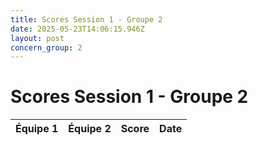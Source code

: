 ```yaml
---
title: Scores Session 1 - Groupe 2
date: 2025-05-23T14:06:15.946Z
layout: post
concern_group: 2
---
```


# Scores Session 1 - Groupe 2

| Équipe 1 | Équipe 2 | Score | Date |
|----------|----------|-------|------|

